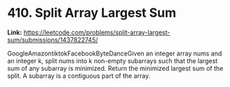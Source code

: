 # 410. Split Array Largest Sum

**Link:** https://leetcode.com/problems/split-array-largest-sum/submissions/1437822745/

GoogleAmazontiktokFacebookByteDanceGiven an integer array nums and an integer k, split nums into k non-empty subarrays such that the largest sum of any subarray is minimized. Return the minimized largest sum of the split. A subarray is a contiguous part of the array.

